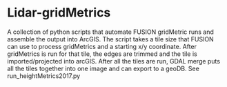 # Lidar-gridMetrics
A collection of python scripts that automate FUSION gridMetric runs and assemble the output into ArcGIS. The script takes a tile size that FUSION can use to process gridMetrics and a starting x/y coordinate. After gridMetrics is run for that tile, the edges are trimmed and the tile is imported/projected into arcGIS. After all the tiles are run, GDAL merge puts all the tiles together into one image and can export to a geoDB. See run_heightMetrics2017.py
